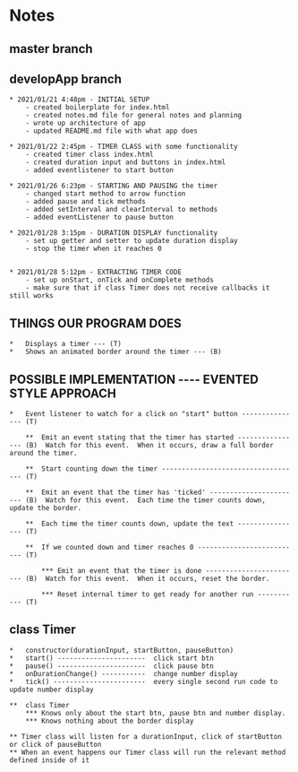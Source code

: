 # Notes

## master branch 

## developApp branch
    * 2021/01/21 4:48pm - INITIAL SETUP
        - created boilerplate for index.html
        - created notes.md file for general notes and planning
        - wrote up architecture of app
        - updated README.md file with what app does
    
    * 2021/01/22 2:45pm - TIMER CLASS with some functionality
        - created timer class index.html
        - created duration input and buttons in index.html
        - added eventlistener to start button

    * 2021/01/26 6:23pm - STARTING AND PAUSING the timer
        - changed start method to arrow function
        - added pause and tick methods
        - added setInterval and clearInterval to methods
        - added eventListener to pause button
    
    * 2021/01/28 3:15pm - DURATION DISPLAY functionality
        - set up getter and setter to update duration display
        - stop the timer when it reaches 0

    
    * 2021/01/28 5:12pm - EXTRACTING TIMER CODE 
        - set up onStart, onTick and onComplete methods
        - make sure that if class Timer does not receive callbacks it still works

##   THINGS OUR PROGRAM DOES
    *   Displays a timer --- (T)
    *   Shows an animated border around the timer --- (B)


##   POSSIBLE IMPLEMENTATION ---- EVENTED STYLE APPROACH

    *   Event listener to watch for a click on "start" button --------------- (T)

        **  Emit an event stating that the timer has started ---------------- (B)  Watch for this event.  When it occurs, draw a full border around the timer.

        **  Start counting down the timer ----------------------------------- (T)

        **  Emit an event that the timer has 'ticked' ----------------------- (B)  Watch for this event.  Each time the timer counts down, update the border.

        **  Each time the timer counts down, update the text ---------------- (T)

        **  If we counted down and timer reaches 0 -------------------------- (T)

            *** Emit an event that the timer is done ------------------------ (B)  Watch for this event.  When it occurs, reset the border.

            *** Reset internal timer to get ready for another run ----------- (T)

##   class Timer 
    *   constructor(durationInput, startButton, pauseButton)
    *   start() ----------------------  click start btn
    *   pause() ----------------------  click pause btn
    *   onDurationChange() -----------  change number display
    *   tick() -----------------------  every single second run code to update number display 

    **  class Timer
        *** Knows only about the start btn, pause btn and number display.
        *** Knows nothing about the border display
    
    ** Timer class will listen for a durationInput, click of startButton or click of pauseButton
    ** When an event happens our Timer class will run the relevant method defined inside of it  